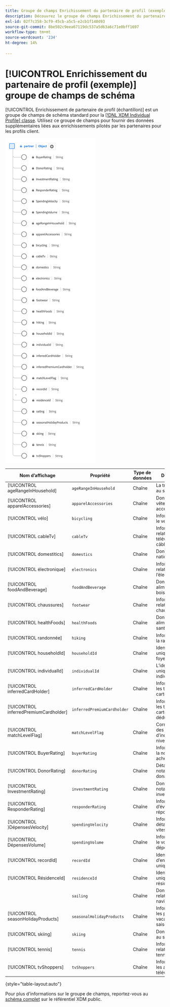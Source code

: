 ```yaml
---
title: Groupe de champs Enrichissement du partenaire de profil (exemple)
description: Découvrez le groupe de champs Enrichissement du partenaire de profil (exemple) .
exl-id: 02f7c358-3cf9-45cb-a5c5-e2cb1f140d93
source-git-commit: 8be502c9eea67119dc537a5d63a6c71e0bff1697
workflow-type: tm+mt
source-wordcount: '234'
ht-degree: 14%

---
```


# [!UICONTROL Enrichissement du partenaire de profil (exemple)] groupe de champs de schéma

[!UICONTROL Enrichissement de partenaire de profil (échantillon)] est un groupe de champs de schéma standard pour la [[!DNL XDM Individual Profile] classe](../../classes/individual-profile.md). Utilisez ce groupe de champs pour fournir des données supplémentaires liées aux enrichissements pilotés par les partenaires pour les profils client.

![ Diagramme du groupe de champs [!UICONTROL Enrichissement de partenaire de profil (échantillon)].](../../images/field-groups/profile-partner-enrichment-sample.png)

| Nom d’affichage | Propriété | Type de données | Description |
|-----------------------------|------------------------|-----------|----------------------------------|
| [!UICONTROL ageRangeInHousehold] | `ageRangeInHousehold` | Chaîne | La tranche d’âge au sein du foyer. |
| [!UICONTROL apparelAccessories] | `apparelAccessories` | Chaîne | Données sur les vêtements et accessoires. |
| [!UICONTROL vélo] | `bicycling` | Chaîne | Informations sur le vélo. |
| [!UICONTROL cableTv] | `cableTv` | Chaîne | Informations relatives à la télévision par câble. |
| [!UICONTROL domestitics] | `domestics` | Chaîne | Données nationales. |
| [!UICONTROL électronique] | `electronics` | Chaîne | Informations relatives à l’électronique. |
| [!UICONTROL foodAndBeverage] | `foodAndBeverage` | Chaîne | Données sur les aliments et les boissons. |
| [!UICONTROL chaussures] | `footwear` | Chaîne | Informations relatives aux chaussures. |
| [!UICONTROL healthFoods] | `healthFoods` | Chaîne | Données sur les aliments pour la santé. |
| [!UICONTROL randonnée] | `hiking` | Chaîne | Informations sur la randonnée. |
| [!UICONTROL householdId] | `householdId` | Chaîne | Identifiant unique d’un foyer. |
| [!UICONTROL individualId] | `individualId` | Chaîne | L’identifiant unique d’un individu. |
| [!UICONTROL inferredCardHolder] | `inferredCardHolder` | Chaîne | Informations sur les titulaires de carte déduites. |
| [!UICONTROL inferredPremiumCardholder] | `inferredPremiumCardholder` | Chaîne | Informations sur les titulaires de carte Premium déduites. |
| [!UICONTROL matchLevelFlag] | `matchLevelFlag` | Chaîne | Correspondance des données d’indicateur de niveau. |
| [!UICONTROL BuyerRating] | `buyerRating` | Chaîne | Informations sur la notation des acheteurs. |
| [!UICONTROL DonorRating] | `donorRating` | Chaîne | Détails de la notation des donateurs. |
| [!UICONTROL InvestmentRating] | `investmentRating` | Chaîne | Données de notation des investissements. |
| [!UICONTROL ResponderRating] | `responderRating` | Chaîne | Informations d’évaluation des réponses. |
| [!UICONTROL }DépensesVelocity] | `spendingVelocity` | Chaîne | Informations détaillées sur la vitesse. |
| [!UICONTROL DépensesVolume] | `spendingVolume` | Chaîne | Informations sur le volume des dépenses. |
| [!UICONTROL recordId] | `recordId` | Chaîne | Identifiant d’enregistrement unique. |
| [!UICONTROL RésidenceId] | `residenceId` | Chaîne | Identifiant unique de la résidence. |
|  | `sailing` | Chaîne | Données relatives à la navigation. |
| [!UICONTROL seasonHolidayProducts] | `seasonalHolidayProducts` | Chaîne | Informations sur les produits des vacances saisonnières. |
| [!UICONTROL skiing] | `skiing` | Chaîne | Données liées au ski. |
| [!UICONTROL tennis] | `tennis` | Chaîne | Informations relatives au tennis. |
| [!UICONTROL tvShoppers] | `tvShoppers` | Chaîne | Informations sur les acheteurs de télévision. |

{style="table-layout:auto"}

Pour plus d’informations sur le groupe de champs, reportez-vous au [schéma complet](https://github.com/adobe/xdm/blob/master/components/fieldgroups/profile/partner-profile-enrichment/profile-partner-enrichment-sample.schema.json) sur le référentiel XDM public.
